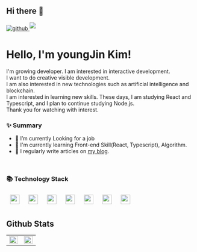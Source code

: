 ## Hi there 👋

<a href="https://github.com/yjym33" target="_blank">
  <img src=https://img.shields.io/badge/github-%2324292e.svg?&style=for-the-badge&logo=github&logoColor=white alt=github style="margin-bottom: 5px;" />
</a>
<a href="https://yjym33.tistory.com/" target="_blank">
  <img src=https://img.shields.io/badge/blog-%2324292e.svg?&style=for-the-badge&logo=blog&logoColor=white style="margin-bottom: 5px;" />
</a>  



# Hello, I'm youngJin Kim!

I'm growing developer.
I am interested in interactive development. <br>
I want to do creative visible development. <br>
I am also interested in new technologies such as artificial intelligence and blockchain. <br>
I am interested in learning new skills. These days, I am studying React and Typescript, and I plan to continue studying Node.js. <br>
Thank you for watching with interest.


### ✨ Summary

- 🔭 I’m currently Looking for a job
- 🌱 I'm currently learning Front-end Skill(React, Typescript), Algorithm.
- 📝 I regularly write articles on [my blog](https://yjym33.tistory.com/). 
<br>

### 📚 Technology Stack <br>
  
<div sttyle='float:left'>
  <img style="margin: 10px" src="https://img.shields.io/badge/-JAVA-orange" height="25" />
  <img style="margin: 10px" src="https://img.shields.io/badge/-Spring-green" height="25" />
  <img style="margin: 10px" src="https://img.shields.io/badge/-JAVASCRIPT-yellow" height="25" />  
  <img style="margin: 10px" src="https://img.shields.io/badge/-React-yellow" height="25" />
  <img style="margin: 10px" src="https://img.shields.io/badge/-Typescript-blue" height="25" />
  <img style="margin: 10px" src="https://img.shields.io/badge/-Python-navy" height="25" />
  <img style="margin: 10px" src="https://img.shields.io/badge/-Git-lightgrey" height="25" />
</div>


## Github Stats  
<table><tr><td valign="top" width="50%">

<img src="https://github-readme-stats.vercel.app/api?username=yjym33&show_icons=true&count_private=true&hide_border=true" align="left" style="width: 100%" />

</td><td valign="top" width="50%">

<img src="https://github-readme-stats.vercel.app/api/top-langs/?username=yjym33&hide_border=true&layout=compact" align="left" style="width: 100%" />

</td></tr></table>  

<br/> 
